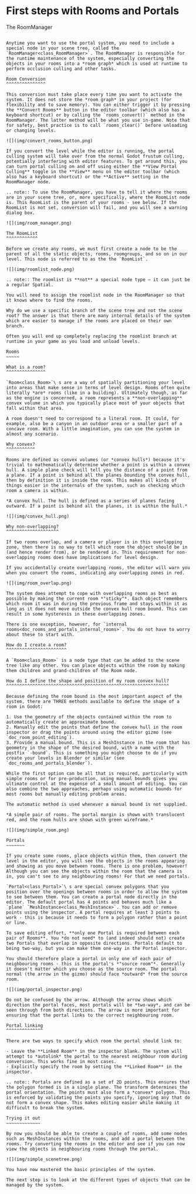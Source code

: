 First steps with Rooms and Portals
==================================

The RoomManager
~~~~~~~~~~~~~~~

Anytime you want to use the portal system, you need to include a special node in your scene tree, called the `RoomManager<class_RoomManager>`. The RoomManager is responsible for the runtime maintenance of the system, especially converting the objects in your rooms into a *room graph* which is used at runtime to perform occlusion culling and other tasks.

Room Conversion
^^^^^^^^^^^^^^^

This conversion must take place every time you want to activate the system. It does not store the *room graph* in your project (for flexibility and to save memory). You can either trigger it by pressing the **Convert Rooms** button in the editor toolbar (which also has a keyboard shortcut) or by calling the `rooms_convert()` method in the RoomManager. The latter method will be what you use in-game. Note that for safety, best practice is to call `rooms_clear()` before unloading or changing levels.

![](img/convert_rooms_button.png)

If you convert the level while the editor is running, the portal culling system will take over from the normal Godot frustum culling, potentially interfering with editor features. To get around this, you can turn portal culling on and off using either the **View Portal Culling** toggle in the **View** menu on the editor toolbar (which also has a keyboard shortcut) or the **Active** setting in the RoomManager node.

.. note:: To use the RoomManager, you have to tell it where the rooms are in your scene tree, or, more specifically, where the RoomList node is. This RoomList is the parent of your rooms - see below. If the RoomList is not set, conversion will fail, and you will see a warning dialog box.

![](img/room_manager.png)

The RoomList
^^^^^^^^^^^^

Before we create any rooms, we must first create a node to be the parent of all the static objects, rooms, roomgroups, and so on in our level. This node is referred to as the the `RoomList`.

![](img/roomlist_node.png)

.. note:: The roomlist is **not** a special node type – it can just be a regular Spatial.

You will need to assign the roomlist node in the RoomManager so that it knows where to find the rooms.

Why do we use a specific branch of the scene tree and not the scene root? The answer is that there are many internal details of the system which are easier to manage if the rooms are placed on their own branch.

Often you will end up completely replacing the roomlist branch at runtime in your game as you load and unload levels.

Rooms
~~~~~

What is a room?
^^^^^^^^^^^^^^^

`Room<class_Room>`\ s are a way of spatially partitioning your level into areas that make sense in terms of level design. Rooms often quite literally *are* rooms (like in a building). Ultimately though, as far as the engine is concerned, a room represents a **non-overlapping** convex volume in which you typically place most of your objects that fall within that area.

A room doesn't need to correspond to a literal room. It could, for example, also be a canyon in an outdoor area or a smaller part of a concave room. With a little imagination, you can use the system in almost any scenario.

Why convex?
^^^^^^^^^^^

Rooms are defined as convex volumes (or *convex hulls*) because it's trivial to mathematically determine whether a point is within a convex hull. A simple plane check will tell you the distance of a point from a plane. If a point is behind all the planes bounding the convex hull, then by definition it is inside the room. This makes all kinds of things easier in the internals of the system, such as checking which room a camera is within.

*A convex hull. The hull is defined as a series of planes facing outward. If a point is behind all the planes, it is within the hull.*

![](img/convex_hull.png)

Why non-overlapping?
^^^^^^^^^^^^^^^^^^^^

If two rooms overlap, and a camera or player is in this overlapping zone, then there is no way to tell which room the object should be in (and hence render from), or be rendered in. This requirement for non-overlapping rooms does have implications for level design.

If you accidentally create overlapping rooms, the editor will warn you when you convert the rooms, indicating any overlapping zones in red.

![](img/room_overlap.png)

The system does attempt to cope with overlapping rooms as best as possible by making the current room *"sticky"*. Each object remembers which room it was in during the previous frame and stays within it as long as it does not move outside the convex hull room bound. This can result in some hysteresis in these overlapping zones.

There is one exception, however, for `internal rooms<doc_rooms_and_portals_internal_rooms>`. You do not have to worry about these to start with.

How do I create a room?
^^^^^^^^^^^^^^^^^^^^^^^

A `Room<class_Room>` is a node type that can be added to the scene tree like any other. You can place objects within the room by making them children and grand-children of the Room node.

How do I define the shape and position of my room convex hull?
^^^^^^^^^^^^^^^^^^^^^^^^^^^^^^^^^^^^^^^^^^^^^^^^^^^^^^^^^^^^^^

Because defining the room bound is the most important aspect of the system, there are THREE methods available to define the shape of a room in Godot:

1. Use the geometry of the objects contained within the room to automatically create an approximate bound.
2. Manually edit the points that define the convex hull in the room inspector or drag the points around using the editor gizmo (see `doc_room_point_editing`).
3. Provide a manual bound. This is a MeshInstance in the room that has geometry in the shape of the desired bound, with a name with the postfix `-bound`. This is something you might choose to do if you create your levels in Blender or similar (see `doc_rooms_and_portals_blender`).

While the first option can be all that is required, particularly with simple rooms or for pre-production, using manual bounds gives you ultimate control at the expense of a small amount of editing. You can also combine the two approaches, perhaps using automatic bounds for most rooms but manually editing problem areas.

The automatic method is used whenever a manual bound is not supplied.

*A simple pair of rooms. The portal margin is shown with translucent red, and the room hulls are shown with green wireframe.*

![](img/simple_room.png)

Portals
~~~~~~~

If you create some rooms, place objects within them, then convert the level in the editor, you will see the objects in the rooms appearing and showing as you move between rooms. There is one problem, however! Although you can see the objects within the room that the camera is in, you can't see to any neighbouring rooms! For that we need portals.

`Portal<class_Portal>`\ s are special convex polygons that you position over the openings between rooms in order to allow the system to see between them. You can create a portal node directly in the editor. The default portal has 4 points and behaves much like a `plane` `MeshInstance<class_MeshInstance>`. You can add or remove points using the inspector. A portal requires at least 3 points to work - this is because it needs to form a polygon rather than a point or line.

To save editing effort, **only one Portal is required between each pair of Rooms**. You *do not need* to (and indeed should not) create two Portals that overlap in opposite directions. Portals default to being two-way, but you can make them one-way in the Portal inspector.

You should therefore place a portal in only one of each pair of neighbouring rooms - this is the portal's *"source room"*. Generally it doesn't matter which you choose as the source room. The portal normal (the arrow in the gizmo) should face *outward* from the source room.

![](img/portal_inspector.png)

Do not be confused by the arrow. Although the arrow shows which direction the portal faces, most portals will be *two-way*, and can be seen through from both directions. The arrow is more important for ensuring that the portal links to the correct neighbouring room.

Portal linking
^^^^^^^^^^^^^^

There are two ways to specify which room the portal should link to:

- Leave the **Linked Room** in the inspector blank. The system will attempt to *autolink* the portal to the nearest neighbour room during conversion. This works fine in most cases.
- Explicitly specify the room by setting the **Linked Room** in the inspector.

.. note:: Portals are defined as a set of 2D points. This ensures that the polygon formed is in a single plane. The transform determines the portal orientation. The points must also form a *convex* polygon. This is enforced by validating the points you specify, ignoring any that do not form a convex shape. This makes editing easier while making it difficult to break the system.

Trying it out
~~~~~~~~~~~~~

By now you should be able to create a couple of rooms, add some nodes such as MeshInstances within the rooms, and add a portal between the rooms. Try converting the rooms in the editor and see if you can now view the objects in neighbouring rooms through the portal.

![](img/simple_scenetree.png)

You have now mastered the basic principles of the system.

The next step is to look at the different types of objects that can be managed by the system.
